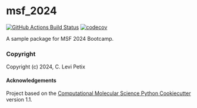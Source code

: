 msf_2024
==============================
[//]: # (Badges)
[![GitHub Actions Build Status](https://github.com/REPLACE_WITH_OWNER_ACCOUNT/msf_2024/workflows/CI/badge.svg)](https://github.com/REPLACE_WITH_OWNER_ACCOUNT/msf_2024/actions?query=workflow%3ACI)
[![codecov](https://codecov.io/gh/REPLACE_WITH_OWNER_ACCOUNT/msf_2024/branch/main/graph/badge.svg)](https://codecov.io/gh/REPLACE_WITH_OWNER_ACCOUNT/msf_2024/branch/main)


A sample package for MSF 2024 Bootcamp.

### Copyright

Copyright (c) 2024, C. Levi Petix


#### Acknowledgements
 
Project based on the 
[Computational Molecular Science Python Cookiecutter](https://github.com/molssi/cookiecutter-cms) version 1.1.
